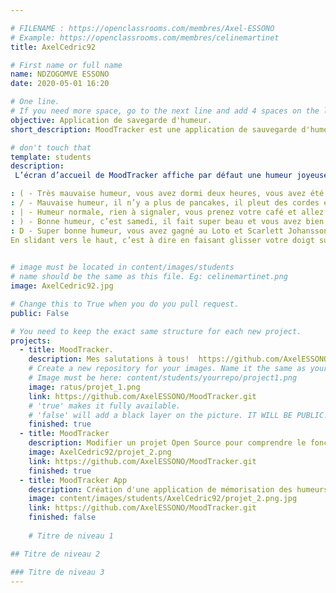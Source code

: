 ```yaml
---

# FILENAME : https://openclassrooms.com/membres/Axel-ESSONO
# Example: https://openclassrooms.com/membres/celinemartinet
title: AxelCedric92

# First name or full name
name: NDZOGOMVE ESSONO
date: 2020-05-01 16:20

# One line.
# If you need more space, go to the next line and add 4 spaces on the left, as in 'description'.
objective: Application de savegarde d'humeur.
short_description: MoodTracker est une application de sauvegarde d'humeur du jour.

# don't touch that
template: students
description:
 L’écran d’accueil de MoodTracker affiche par défaut une humeur joyeuse, symbolisée par le smiley : ), affiché en plein écran. Vous avez le choix entre cinq humeurs possibles :

: ( - Très mauvaise humeur, vous avez dormi deux heures, vous avez été réveillé par le coq du voisin et vous vous êtes levé du pied gauche
: / - Mauvaise humeur, il n’y a plus de pancakes, il pleut des cordes et vous avez oublié votre parapluie
: | - Humeur normale, rien à signaler, vous prenez votre café et allez au bureau
: ) - Bonne humeur, c’est samedi, il fait super beau et vous avez bien dormi
: D - Super bonne humeur, vous avez gagné au Loto et Scarlett Johansson ou Brad Pitt a accepté votre invitation à venir manger des chips
En slidant vers le haut, c’est à dire en faisant glisser votre doigt sur l’écran de bas en haut (vous pouvez essayer avec votre nez, ça fonctionne aussi), vous affichez l’humeur suivante, qui est plus joyeuse. En slidant vers le bas, vous affichez l’humeur précédente, qui est moins joyeuse. Chaque humeur possède une couleur de fond différente.
   	   

# image must be located in content/images/students
# name should be the same as this file. Eg: celinemartinet.png
image: AxelCedric92.jpg

# Change this to True when you do you pull request.
public: False

# You need to keep the exact same structure for each new project.
projects:
  - title: MoodTracker.
    description: Mes salutations à tous!  https://github.com/AxelESSONO/MoodTracker.git
    # Create a new repository for your images. Name it the same as your nickname and profile picture.
    # Image must be here: content/students/yourrepo/project1.png
    image: ratus/projet_1.png
    link: https://github.com/AxelESSONO/MoodTracker.git
    # 'true' makes it fully available.
    # 'false' will add a black layer on the picture. IT WILL BE PUBLIC!
    finished: true
  - title: MoodTracker
    description: Modifier un projet Open Source pour comprendre le fonctionnement de Git, de Github et des pull requests. 
    image: AxelCedric92/projet_2.png
    link: https://github.com/AxelESSONO/MoodTracker.git
    finished: true
  - title: MoodTracker App
    description: Création d'une application de mémorisation des humeurs du jour
    image: content/images/students/AxelCedric92/projet_2.png.jpg
    link: https://github.com/AxelESSONO/MoodTracker.git
    finished: false
    
    # Titre de niveau 1

## Titre de niveau 2

### Titre de niveau 3
---
```

